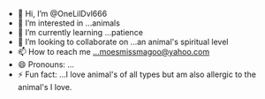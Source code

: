 - 👋 Hi, I’m @OneLilDvl666
- 👀 I’m interested in ...animals
- 🌱 I’m currently learning ...patience
- 💞️ I’m looking to collaborate on ...an animal's spiritual level
- 📫 How to reach me ...moesmissmagoo@yahoo.com 
- 😄 Pronouns: ...
- ⚡ Fun fact: ...I love animal's of all types but am also allergic to the animal's I love.

<!---
OneLilDvl666/OneLilDvl666 is a ✨ special ✨ repository because its `README.md` (this file) appears on your GitHub profile.
You can click the Preview link to take a look at your changes.
--->
